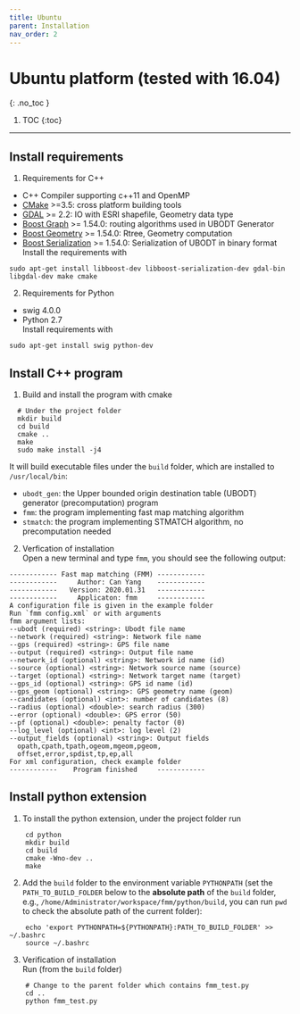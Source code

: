 ```yaml
---
title: Ubuntu
parent: Installation
nav_order: 2
---
```


# Ubuntu platform (tested with 16.04)
{: .no_toc }

1. TOC
{:toc}

---

## Install requirements

1. Requirements for C++  
- C++ Compiler supporting c++11 and OpenMP
- [CMake](https://cmake.org/) >=3.5: cross platform building tools
- [GDAL](http://www.gdal.org/) >= 2.2: IO with ESRI shapefile, Geometry data type
- [Boost Graph](http://www.boost.org/doc/libs/1_65_1/libs/graph/doc/index.html) >= 1.54.0: routing algorithms used in UBODT Generator
- [Boost Geometry](http://www.boost.org/doc/libs/1_65_1/libs/geometry/doc/html/index.html) >= 1.54.0: Rtree, Geometry computation
- [Boost Serialization](https://www.boost.org/doc/libs/1_66_0/libs/serialization/doc/index.html) >= 1.54.0: Serialization of UBODT in binary format  
Install the requirements with
```
sudo apt-get install libboost-dev libboost-serialization-dev gdal-bin libgdal-dev make cmake
```

2. Requirements for Python  
- swig 4.0.0
- Python 2.7  
Install requirements with
```
sudo apt-get install swig python-dev
```

## Install C++ program

1. Build and install the program with cmake
```
  # Under the project folder
  mkdir build
  cd build
  cmake ..
  make
  sudo make install -j4
```
It will build executable files under the `build` folder, which are installed to `/usr/local/bin`:
- `ubodt_gen`: the Upper bounded origin destination table (UBODT) generator (precomputation) program
- `fmm`: the program implementing fast map matching algorithm
- `stmatch`: the program implementing STMATCH algorithm, no precomputation needed

2. Verfication of installation  
Open a new terminal and type `fmm`, you should see the following output:
```
------------ Fast map matching (FMM) ------------
------------     Author: Can Yang    ------------
------------   Version: 2020.01.31   ------------
------------     Applicaton: fmm     ------------
A configuration file is given in the example folder
Run `fmm config.xml` or with arguments
fmm argument lists:
--ubodt (required) <string>: Ubodt file name
--network (required) <string>: Network file name
--gps (required) <string>: GPS file name
--output (required) <string>: Output file name
--network_id (optional) <string>: Network id name (id)
--source (optional) <string>: Network source name (source)
--target (optional) <string>: Network target name (target)
--gps_id (optional) <string>: GPS id name (id)
--gps_geom (optional) <string>: GPS geometry name (geom)
--candidates (optional) <int>: number of candidates (8)
--radius (optional) <double>: search radius (300)
--error (optional) <double>: GPS error (50)
--pf (optional) <double>: penalty factor (0)
--log_level (optional) <int>: log level (2)
--output_fields (optional) <string>: Output fields
  opath,cpath,tpath,ogeom,mgeom,pgeom,
  offset,error,spdist,tp,ep,all
For xml configuration, check example folder
------------    Program finished     ------------
```

## Install python extension

1. To install the python extension, under the project folder run
```
    cd python
    mkdir build
    cd build
    cmake -Wno-dev ..
    make
```

2. Add the `build` folder to the environment variable `PYTHONPATH` (set the `PATH_TO_BUILD_FOLDER` below to the **absolute path** of the `build` folder, e.g., `/home/Administrator/workspace/fmm/python/build`, you can run `pwd` to check the absolute path of the current folder):
```
    echo 'export PYTHONPATH=${PYTHONPATH}:PATH_TO_BUILD_FOLDER' >> ~/.bashrc
    source ~/.bashrc
```

3. Verification of installation  
Run (from the `build` folder)
```
    # Change to the parent folder which contains fmm_test.py
    cd ..
    python fmm_test.py
```
